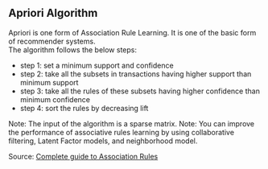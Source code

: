 ## Apriori Algorithm

Apriori is one form of Association Rule Learning. It is one of the basic form of recommender systems.\
The algorithm follows the below steps:
  * step 1: set a minimum support and confidence
  * step 2: take all the subsets in transactions having higher support than minimum support
  * step 3: take all the rules of these subsets having higher confidence than minimum confidence
  * step 4: sort the rules by decreasing lift 


Note: The input of the algorithm is a sparse matrix.
Note: You can improve the performance of associative rules learning by using collaborative filtering, Latent Factor models, and neighborhood model. 

Source: [Complete guide to Association Rules
](https://towardsdatascience.com/association-rules-2-aa9a77241654)
